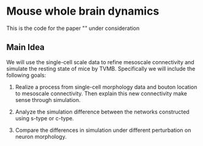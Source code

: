 # Mouse whole brain dynamics

This is the code for the paper "" under consideration  

## Main Idea
We will use the single-cell scale data to refine mesoscale connectivity and simulate the resting state of mice by TVMB. Specifically we will include the following goals:  
1. Realize a process from single-cell morphology data and bouton location to mesoscale connectivity. Then explain this new connectivity make sense through simulation.

2. Analyze the simulation difference between the networks constructed using s-type or c-type.

3. Compare the differences in simulation under different perturbation on neuron morphology.

